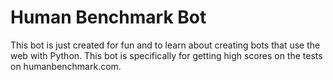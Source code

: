 # Human Benchmark Bot

This bot is just created for fun and to learn about creating bots that use the web with Python. This bot is specifically for getting high scores on the tests on humanbenchmark.com.